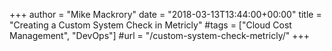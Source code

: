 +++
author = "Mike Mackrory"
date = "2018-03-13T13:44:00+00:00"
title = "Creating a Custom System Check in Metricly"
#tags = ["Cloud Cost Management", "DevOps"]
#url = "/custom-system-check-metricly/"
+++